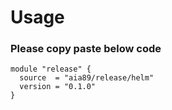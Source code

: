 # Usage
### Please copy paste below code
```
module "release" {
  source  = "aia89/release/helm"
  version = "0.1.0"
}
```

